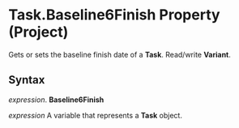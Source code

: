 
# Task.Baseline6Finish Property (Project)

Gets or sets the baseline finish date of a  **Task**. Read/write **Variant**.


## Syntax

 _expression_. **Baseline6Finish**

 _expression_ A variable that represents a **Task** object.

